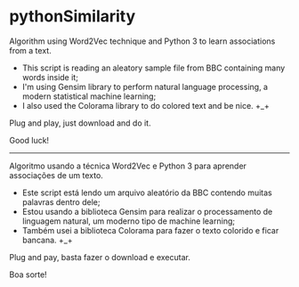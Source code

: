 # pythonSimilarity

Algorithm using Word2Vec technique and Python 3 to learn associations from a text. 

- This script is reading an aleatory sample file from BBC containing many words inside it;
- I'm using Gensim library to perform natural language processing, a modern statistical machine learning;
- I also used the Colorama library to do colored text and be nice. +_+

Plug and play, just download and do it.

Good luck!



-----

Algoritmo usando a técnica Word2Vec e Python 3 para aprender associações de um texto.

- Este script está lendo um arquivo aleatório da BBC contendo muitas palavras dentro dele;
- Estou usando a biblioteca Gensim para realizar o processamento de linguagem natural, um moderno tipo de machine learning;
- Também usei a biblioteca Colorama para fazer o texto colorido e ficar bancana. +_+

Plug and pay, basta fazer o download e executar.

Boa sorte!
